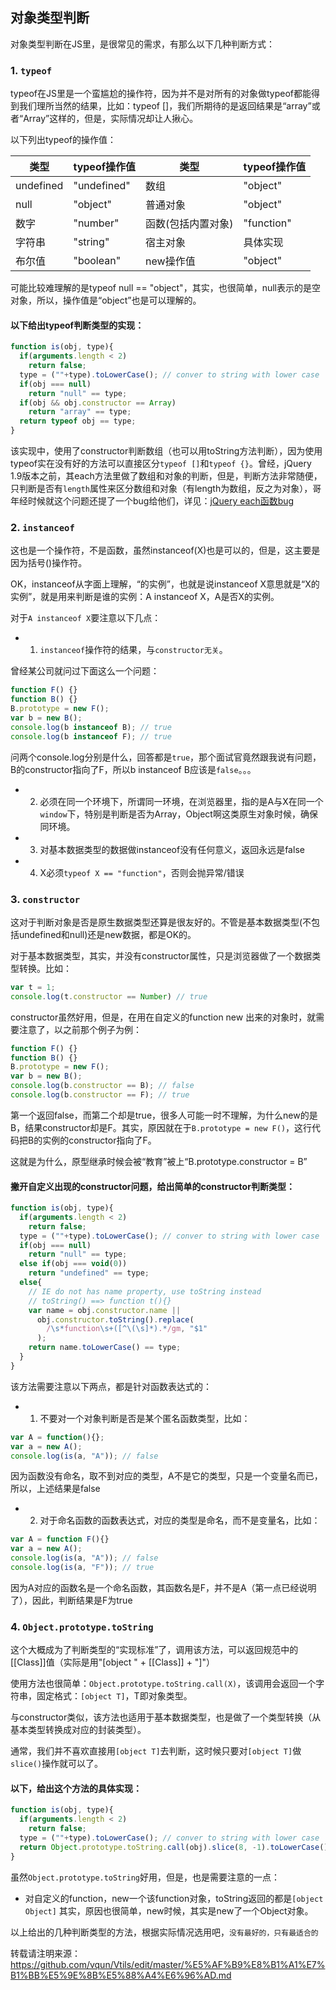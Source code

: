 ## 对象类型判断
对象类型判断在JS里，是很常见的需求，有那么以下几种判断方式：
### 1. `typeof`
typeof在JS里是一个蛮尴尬的操作符，因为并不是对所有的对象做typeof都能得到我们理所当然的结果，比如：typeof []，我们所期待的是返回结果是“array”或者“Array”这样的，但是，实际情况却让人揪心。

以下列出typeof的操作值：

类型 | typeof操作值 | 类型 | typeof操作值
------------ | ------------- | ------------ | -------------
undefined | "undefined" | 数组 | "object"
null | "object" | 普通对象 | "object"
数字 | "number" | 函数(包括内置对象) | "function"
字符串 | "string" | 宿主对象 | 具体实现
布尔值 | "boolean" |new操作值 | "object"

可能比较难理解的是typeof null == "object"，其实，也很简单，null表示的是空对象，所以，操作值是“object”也是可以理解的。

#### 以下给出typeof判断类型的实现：
```javascript
function is(obj, type){
  if(arguments.length < 2)
    return false;
  type = (""+type).toLowerCase(); // conver to string with lower case
  if(obj === null)
    return "null" == type;
  if(obj && obj.constructor == Array)
    return "array" == type;
  return typeof obj == type;
}
```
该实现中，使用了constructor判断数组（也可以用toString方法判断），因为使用typeof实在没有好的方法可以直接区分`typeof []`和`typeof {}`。曾经，jQuery 1.9版本之前，其each方法里做了数组和对象的判断，但是，判断方法非常随便，只判断是否有`length`属性来区分数组和对象（有length为数组，反之为对象），哥年经时候就这个问题还提了一个bug给他们，详见：[jQuery each函数bug](http://bugs.jquery.com/ticket/13021 "jQuery each函数bug")

### 2. `instanceof`
这也是一个操作符，不是函数，虽然instanceof(X)也是可以的，但是，这主要是因为括号()操作符。

OK，instanceof从字面上理解，“的实例”，也就是说instanceof X意思就是“X的实例”，就是用来判断是谁的实例：A instanceof X，A是否X的实例。

对于`A instanceof X`要注意以下几点：
* 1) `instanceof`操作符的结果，与`constructor无关`。

曾经某公司就问过下面这么一个问题：
```javascript
function F() {}
function B() {}
B.prototype = new F();
var b = new B();
console.log(b instanceof B); // true
console.log(b instanceof F); // true
```
问两个console.log分别是什么，回答都是`true`，那个面试官竟然跟我说有问题，B的constructor指向了F，所以b instanceof B应该是`false`。。。

* 2) 必须在同一个环境下，所谓同一环境，在浏览器里，指的是A与X在同一个`window`下，特别是判断是否为Array，Object啊这类原生对象时候，确保同环境。

* 3) 对基本数据类型的数据做instanceof没有任何意义，返回永远是false

* 4) X必须`typeof X == "function"`，否则会抛异常/错误

### 3. `constructor`
这对于判断对象是否是原生数据类型还算是很友好的。不管是基本数据类型(不包括undefined和null)还是new数据，都是OK的。

对于基本数据类型，其实，并没有constructor属性，只是浏览器做了一个数据类型转换。比如：
```javascript
var t = 1;
console.log(t.constructor == Number) // true
```
constructor虽然好用，但是，在用在自定义的function new 出来的对象时，就需要注意了，以之前那个例子为例：
```javascript
function F() {}
function B() {}
B.prototype = new F();
var b = new B();
console.log(b.constructor == B); // false
console.log(b.constructor == F); // true
```
第一个返回false，而第二个却是true，很多人可能一时不理解，为什么new的是B，结果constructor却是F。其实，原因就在于`B.prototype = new F()`，这行代码把B的实例的constructor指向了F。

这就是为什么，原型继承时候会被“教育”被上“B.prototype.constructor = B”

#### 撇开自定义出现的constructor问题，给出简单的constructor判断类型：
```javascript
function is(obj, type){
  if(arguments.length < 2)
    return false;
  type = (""+type).toLowerCase(); // conver to string with lower case
  if(obj === null)
    return "null" == type;
  else if(obj === void(0))
    return "undefined" == type;
  else{
    // IE do not has name property, use toString instead
    // toString() ==> function t(){}
    var name = obj.constructor.name ||
      obj.constructor.toString().replace(
        /\s*function\s+([^\(\s]*).*/gm, "$1"
      );
    return name.toLowerCase() == type;
  }
}
```
该方法需要注意以下两点，都是针对函数表达式的：
* 1) 不要对一个对象判断是否是某个匿名函数类型，比如：
```javascript
var A = function(){};
var a = new A();
console.log(is(a, "A")); // false
```
因为函数没有命名，取不到对应的类型，A不是它的类型，只是一个变量名而已，所以，上述结果是false
* 2) 对于命名函数的函数表达式，对应的类型是命名，而不是变量名，比如：
```javascript
var A = function F(){}
var a = new A();
console.log(is(a, "A")); // false
console.log(is(a, "F")); // true
```
因为A对应的函数名是一个命名函数，其函数名是F，并不是A（第一点已经说明了），因此，判断结果是F为true
### 4. `Object.prototype.toString`
这个大概成为了判断类型的“实现标准”了，调用该方法，可以返回规范中的[[Class]]值（实际是用"[object " + [[Class]] + "]"）

使用方法也很简单：`Object.prototype.toString.call(X)`，该调用会返回一个字符串，固定格式：`[object T]`，T即对象类型。

与constructor类似，该方法也适用于基本数据类型，也是做了一个类型转换（从基本类型转换成对应的封装类型）。

通常，我们并不喜欢直接用`[object T]`去判断，这时候只要对`[object T]`做`slice()`操作就可以了。
#### 以下，给出这个方法的具体实现：
```javascript
function is(obj, type){
  if(arguments.length < 2)
    return false;
  type = (""+type).toLowerCase(); // conver to string with lower case
  return Object.prototype.toString.call(obj).slice(8, -1).toLowerCase() == type;
}
```
虽然`Object.prototype.toString`好用，但是，也是需要注意的一点：
* 对自定义的function，new一个该function对象，toString返回的都是`[object Object]`
其实，原因也很简单，new时候，其实是new了一个Object对象。

以上给出的几种判断类型的方法，根据实际情况选用吧，`没有最好的，只有最适合的`

转载请注明来源：https://github.com/vqun/Vtils/edit/master/%E5%AF%B9%E8%B1%A1%E7%B1%BB%E5%9E%8B%E5%88%A4%E6%96%AD.md
